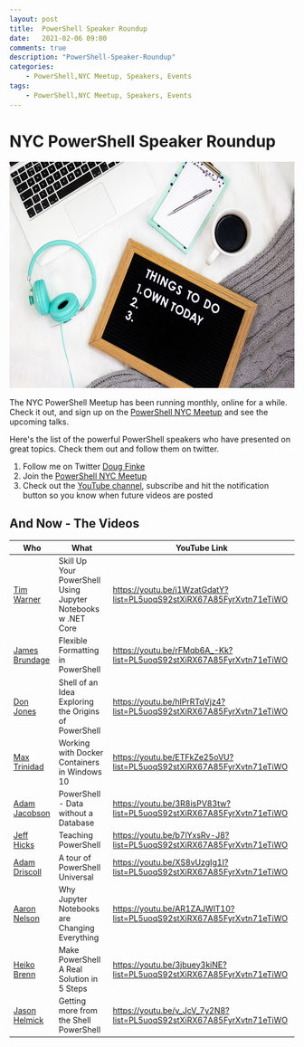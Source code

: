 ```yaml
---
layout: post
title:  PowerShell Speaker Roundup
date:   2021-02-06 09:00
comments: true
description: "PowerShell-Speaker-Roundup"
categories:
    - PowerShell,NYC Meetup, Speakers, Events
tags:
    - PowerShell,NYC Meetup, Speakers, Events
---
```


# NYC PowerShell Speaker Roundup

<!-- ![](/images/posts/videolists.jpg =300x300) -->

<img src="https://raw.githubusercontent.com/dfinke/dfinke.github.io/master/images/posts/videolists.jpg" width="600" height="400" />

The NYC PowerShell Meetup has been running monthly, online for a while. Check it out, and sign up on the [PowerShell NYC Meetup](https://www.meetup.com/NycPowershellMeetup) and see the upcoming talks.

Here's the list of the powerful PowerShell speakers who have presented on great topics. Check them out and follow them on twitter.

1. Follow me on Twitter [Doug Finke](https://twitter.com/dfinke)
1. Join the [PowerShell NYC Meetup](https://www.meetup.com/NycPowershellMeetup)
1. Check out the [YouTube channel](https://www.youtube.com/dougfinke), subscribe and hit the notification button so you know when future videos are posted

## And Now - The Videos

|Who|What|YouTube Link
|---|---|---
|[Tim Warner](https://twitter.com/TechTrainerTim)|Skill Up Your PowerShell Using Jupyter Notebooks w .NET Core|https://youtu.be/i1WzatGdatY?list=PL5uoqS92stXiRX67A85FyrXvtn71eTiWO
|[James Brundage](https://twitter.com/JamesBru)|Flexible Formatting in PowerShell|https://youtu.be/rFMqb6A_-Kk?list=PL5uoqS92stXiRX67A85FyrXvtn71eTiWO
|[Don Jones](https://twitter.com/concentrateddon)|Shell of an Idea Exploring the Origins of PowerShell|https://youtu.be/hlPrRTqVjz4?list=PL5uoqS92stXiRX67A85FyrXvtn71eTiWO
|[Max Trinidad](https://twitter.com/MaxTrinidad)|Working with Docker Containers in Windows 10|https://youtu.be/ETFkZe25oVU?list=PL5uoqS92stXiRX67A85FyrXvtn71eTiWO
|[Adam Jacobson](https://www.meetup.com/NycPowershellMeetup/events/270226105/)|PowerShell - Data without a Database|https://youtu.be/3R8isPV83tw?list=PL5uoqS92stXiRX67A85FyrXvtn71eTiWO
|[Jeff Hicks](https://twitter.com/JeffHicks)|Teaching PowerShell|https://youtu.be/b7lYxsRv-J8?list=PL5uoqS92stXiRX67A85FyrXvtn71eTiWO
|[Adam Driscoll](https://twitter.com/adamdriscoll)|A tour of PowerShell Universal|https://youtu.be/XS8vUzgIg1I?list=PL5uoqS92stXiRX67A85FyrXvtn71eTiWO
|[Aaron Nelson](https://twitter.com/SQLvariant)|Why Jupyter Notebooks are Changing Everything|https://youtu.be/AR1ZAJWlT10?list=PL5uoqS92stXiRX67A85FyrXvtn71eTiWO
|[Heiko Brenn](https://twitter.com/HeikoBrenn)|Make PowerShell A Real Solution in 5 Steps|https://youtu.be/3jbuey3kiNE?list=PL5uoqS92stXiRX67A85FyrXvtn71eTiWO
|[Jason Helmick](https://twitter.com/theJasonHelmick)|Getting more from the Shell PowerShell|https://youtu.be/v_JcV_7y2N8?list=PL5uoqS92stXiRX67A85FyrXvtn71eTiWO